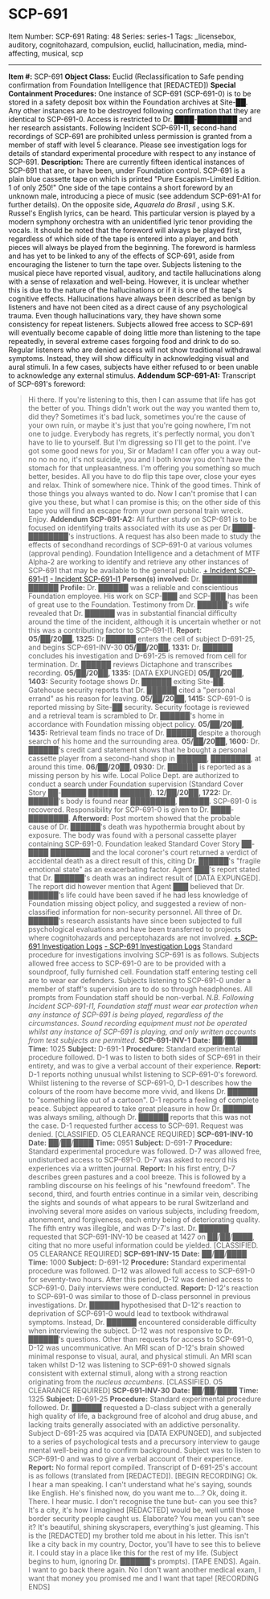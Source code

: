# SCP-691
Item Number: SCP-691
Rating: 48
Series: series-1
Tags: _licensebox, auditory, cognitohazard, compulsion, euclid, hallucination, media, mind-affecting, musical, scp

---

  
**Item #:** SCP-691 
**Object Class:** Euclid (Reclassification to Safe pending confirmation from Foundation Intelligence that [REDACTED])
**Special Containment Procedures:** One instance of SCP-691 (SCP-691-0) is to be stored in a safety deposit box within the Foundation archives at Site-██. Any other instances are to be destroyed following confirmation that they are identical to SCP-691-0. Access is restricted to Dr. ████-████████ and her research assistants. Following Incident SCP-691-I1, second-hand recordings of SCP-691 are prohibited unless permission is granted from a member of staff with level 5 clearance. Please see investigation logs for details of standard experimental procedure with respect to any instance of SCP-691.
**Description:** There are currently fifteen identical instances of SCP-691 that are, or have been, under Foundation control. SCP-691 is a plain blue cassette tape on which is printed "Pure Escapism-Limited Edition. 1 of only 250!" One side of the tape contains a short foreword by an unknown male, introducing a piece of music (see addendum SCP-691-A1 for further details). On the opposite side, _Aquarela do Brasil_ , using S.K. Russel's English lyrics, can be heard. This particular version is played by a modern symphony orchestra with an unidentified lyric tenor providing the vocals. It should be noted that the foreword will always be played first, regardless of which side of the tape is entered into a player, and both pieces will always be played from the beginning.
The foreword is harmless and has yet to be linked to any of the effects of SCP-691, aside from encouraging the listener to turn the tape over. Subjects listening to the musical piece have reported visual, auditory, and tactile hallucinations along with a sense of relaxation and well-being. However, it is unclear whether this is due to the nature of the hallucinations or if it is one of the tape's cognitive effects. Hallucinations have always been described as benign by listeners and have not been cited as a direct cause of any psychological trauma. Even though hallucinations vary, they have shown some consistency for repeat listeners.
Subjects allowed free access to SCP-691 will eventually become capable of doing little more than listening to the tape repeatedly, in several extreme cases forgoing food and drink to do so. Regular listeners who are denied access will not show traditional withdrawal symptoms. Instead, they will show difficulty in acknowledging visual and aural stimuli. In a few cases, subjects have either refused to or been unable to acknowledge any external stimulus.
**Addendum SCP-691-A1:** Transcript of SCP-691's foreword:
> Hi there. If you're listening to this, then I can assume that life has got the better of you. Things didn't work out the way you wanted them to, did they? Sometimes it's bad luck, sometimes you're the cause of your own ruin, or maybe it's just that you're going nowhere, I'm not one to judge. Everybody has regrets, it's perfectly normal, you don't have to lie to yourself. But I'm digressing so I'll get to the point. I've got some good news for you, Sir or Madam! I can offer you a way out- no no no no, it's not suicide, you and I both know you don't have the stomach for that unpleasantness. I'm offering you something so much better, besides. All you have to do flip this tape over, close your eyes and relax. Think of somewhere nice. Think of the good times. Think of those things you always wanted to do. Now I can't promise that I can give you these, but what I can promise is this; on the other side of this tape you will find an escape from your own personal train wreck. Enjoy.
**Addendum SCP-691-A2:** All further study on SCP-691 is to be focused on identifying traits associated with its use as per Dr.████-████████'s instructions. A request has also been made to study the effects of secondhand recordings of SCP-691-0 at various volumes (approval pending). Foundation Intelligence and a detachment of MTF Alpha-2 are working to identify and retrieve any other instances of SCP-691 that may be available to the general public.
[\+ Incident SCP-691-I1](javascript:;)
[\- Incident SCP-691-I1](javascript:;)
**Person(s) involved:** Dr. ███████████ ██████
**Profile:** Dr. ██████ was a reliable and conscientious Foundation employee. His work on SCP-███ and SCP-███ has been of great use to the Foundation. Testimony from Dr. ██████'s wife revealed that Dr. ██████ was in substantial financial difficulty around the time of the incident, although it is uncertain whether or not this was a contributing factor to SCP-691-I1.
**Report:**  
**05/██/20██, 1325:** Dr.██████ enters the cell of subject D-691-25, and begins SCP-691-INV-30
**05/██/20██, 1331:** Dr. ██████ concludes his investigation and D-691-25 is removed from cell for termination. Dr. ██████ reviews Dictaphone and transcribes recording.
**05/██/20██, 1335:** [DATA EXPUNGED]
**05/██/20██, 1403:** Security footage shows Dr. ██████ exiting Site-██. Gatehouse security reports that Dr. ██████ cited a "personal errand" as his reason for leaving.
**05/██/20██, 1415:** SCP-691-0 is reported missing by Site-██ security. Security footage is reviewed and a retrieval team is scrambled to Dr. ██████'s home in accordance with Foundation missing object policy.
**05/██/20██, 1435:** Retrieval team finds no trace of Dr. ██████ despite a thorough search of his home and the surrounding area.
**05/██/20██, 1600:** Dr. ██████'s credit card statement shows that he bought a personal cassette player from a second-hand shop in ██████, ████████, at around this time.
**06/██/20██, 0930:** Dr. ██████ is reported as a missing person by his wife. Local Police Dept. are authorized to conduct a search under Foundation supervision (Standard Cover Story ██-█████ ██████ ██████).
**12/██/20██, 1722:** Dr. ██████'s body is found near █████████, ██████. SCP-691-0 is recovered. Responsibility for SCP-691-0 is given to Dr. ████-████████.
**Afterword:** Post mortem showed that the probable cause of Dr. ██████'s death was hypothermia brought about by exposure. The body was found with a personal cassette player containing SCP-691-0. Foundation leaked Standard Cover Story ██-████ ████████ and the local coroner's court returned a verdict of accidental death as a direct result of this, citing Dr. ██████'s "fragile emotional state" as an exacerbating factor.
Agent ███'s report stated that Dr. ██████'s death was an indirect result of [DATA EXPUNGED]. The report did however mention that Agent ███ believed that Dr. ██████'s life could have been saved if he had less knowledge of Foundation missing object policy, and suggested a review of non-classified information for non-security personnel. All three of Dr. ██████'s research assistants have since been subjected to full psychological evaluations and have been transferred to projects where cognitohazards and perceptohazards are not involved.
[\+ SCP-691 Investigation Logs](javascript:;)
[\- SCP-691 Investigation Logs](javascript:;)
> Standard procedure for investigations involving SCP-691 is as follows. Subjects allowed free access to SCP-691-0 are to be provided with a soundproof, fully furnished cell. Foundation staff entering testing cell are to wear ear defenders. Subjects listening to SCP-691-0 under a member of staff's supervision are to do so through headphones. All prompts from Foundation staff should be non-verbal.
_N.B. Following Incident SCP-691-I1, Foundation staff must wear ear protection when any instance of SCP-691 is being played, regardless of the circumstances. Sound recording equipment must not be operated whilst any instance of SCP-691 is playing, and only written accounts from test subjects are permitted._
**SCP-691-INV-1**
**Date:** ██/██/████
**Time:** 1025
**Subject:** D-691-1
**Procedure:** Standard experimental procedure followed. D-1 was to listen to both sides of SCP-691 in their entirety, and was to give a verbal account of their experience.
**Report:** D-1 reports nothing unusual whilst listening to SCP-691-0's foreword. Whilst listening to the reverse of SCP-691-0, D-1 describes how the colours of the room have become more vivid, and likens Dr. ██████ to "something like out of a cartoon". D-1 reports a feeling of complete peace. Subject appeared to take great pleasure in how Dr. ██████ was always smiling, although Dr. ██████ reports that this was not the case. D-1 requested further access to SCP-691. Request was denied.
[CLASSIFIED. O5 CLEARANCE REQUIRED]
**SCP-691-INV-10**
**Date:** ██/██/████
**Time:** 0951
**Subject:** D-691-7
**Procedure:** Standard experimental procedure was followed. D-7 was allowed free, undisturbed access to SCP-691-0. D-7 was asked to record his experiences via a written journal.
**Report:** In his first entry, D-7 describes green pastures and a cool breeze. This is followed by a rambling discourse on his feelings of his "newfound freedom". The second, third, and fourth entries continue in a similar vein, describing the sights and sounds of what appears to be rural Switzerland and involving several more asides on various subjects, including freedom, atonement, and forgiveness, each entry being of deteriorating quality. The fifth entry was illegible, and was D-7's last. Dr. ██████ requested that SCP-691-INV-10 be ceased at 1427 on ██/██/████, citing that no more useful information could be yielded.
[CLASSIFIED. O5 CLEARANCE REQUIRED]
**SCP-691-INV-15**
**Date:** ██/██/████
**Time:** 1000
**Subject:** D-691-12
**Procedure:** Standard experimental procedure was followed. D-12 was allowed full access to SCP-691-0 for seventy-two hours. After this period, D-12 was denied access to SCP-691-0. Daily interviews were conducted.
**Report:** D-12's reaction to SCP-691-0 was similar to those of D-class personnel in previous investigations. Dr. ██████ hypothesised that D-12's reaction to deprivation of SCP-691-0 would lead to textbook withdrawal symptoms. Instead, Dr. ██████ encountered considerable difficulty when interviewing the subject. D-12 was not responsive to Dr. ██████'s questions. Other than requests for access to SCP-691-0, D-12 was uncommunicative. An MRI scan of D-12's brain showed minimal response to visual, aural, and physical stimuli. An MRI scan taken whilst D-12 was listening to SCP-691-0 showed signals consistent with external stimuli, along with a strong reaction originating from the _nucleus accumbens_.
[CLASSIFIED. O5 CLEARANCE REQUIRED]
**SCP-691-INV-30**
**Date:** ██/██/████
**Time:** 1325
**Subject:** D-691-25
**Procedure:** Standard experimental procedure followed. Dr. ██████ requested a D-class subject with a generally high quality of life, a background free of alcohol and drug abuse, and lacking traits generally associated with an addictive personality. Subject D-691-25 was acquired via [DATA EXPUNGED], and subjected to a series of psychological tests and a precursory interview to gauge mental well-being and to confirm background. Subject was to listen to SCP-691-0 and was to give a verbal account of their experience.
**Report:** No formal report compiled. Transcript of D-691-25's account is as follows (translated from [REDACTED]).
> [BEGIN RECORDING] Ok. I hear a man speaking. I can't understand what he's saying, sounds like English. He's finished now, do you want me to….? Ok, doing it. There. I hear music. I don't recognise the tune but- can you see this? It's a city, it's how I imagined [REDACTED] would be, well until those border security people caught us. Elaborate? You mean you can't see it? It's beautiful, shining skyscrapers, everything's just gleaming. This is the [REDACTED] my brother told me about in his letter. This isn't like a city back in my country, Doctor, you'll have to see this to believe it. I could stay in a place like this for the rest of my life. (Subject begins to hum, ignoring Dr. ██████'s prompts). [TAPE ENDS]. Again. I want to go back there again. No I don't want another medical exam, I want that money you promised me and I want that tape! [RECORDING ENDS]